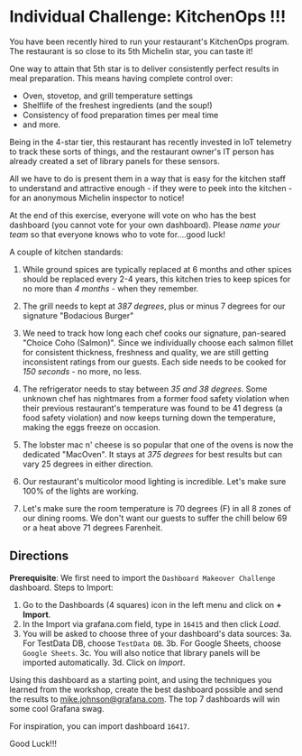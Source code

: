 # Individual Challenge: KitchenOps !!! 

You have been recently hired to run your restaurant's KitchenOps program.  The restaurant is so close to its 5th Michelin star, you can taste it!

One way to attain that 5th star is to deliver consistently perfect results in meal preparation.  This means having complete control over:
* Oven, stovetop, and grill temperature settings
* Shelflife of the freshest ingredients (and the soup!)
* Consistency of food preparation times per meal time
* and more.

Being in the 4-star tier, this restaurant has recently invested in IoT telemetry to track these sorts of things, and the restaurant owner's IT person has already created a set of library panels for these sensors. 

All we have to do is present them in a way that is easy for the kitchen staff to understand and attractive enough -  if they were to peek into the kitchen - for an anonymous Michelin inspector to notice! 

At the end of this exercise, everyone will vote on who has the best dashboard (you cannot vote for your own dashboard).  Please *name your team* so that everyone knows who to vote for....good luck!

A couple of kitchen standards:
1. While ground spices are typically replaced at 6 months and other spices should be replaced every 2-4 years, this kitchen tries to keep spices for no more than *4 months* - when they remember.
 
2. The grill needs to kept at *387 degrees*, plus or minus 7 degrees for our signature "Bodacious Burger"

3. We need to track how long each chef cooks our signature, pan-seared "Choice Coho (Salmon)".  Since we individually choose each salmon fillet for consistent thickness, freshness and quality, we are still getting inconsistent ratings from our guests.  Each side needs to be cooked for *150 seconds* - no more, no less.

4. The refrigerator needs to stay between *35 and 38 degrees*.  Some unknown chef has nightmares from a former food safety violation when their previous restaurant's temperature was found to be 41 degress (a food safety violation) and now keeps turning down the temperature, making the eggs freeze on occasion.

5. The lobster mac n' cheese is so popular that one of the ovens is now the dedicated "MacOven".  It stays at *375 degrees* for best results but can vary 25 degrees in either direction.

6. Our restaurant's multicolor mood lighting is incredible. Let's make sure 100% of the lights are working.

7. Let's make sure the room temperature is 70 degrees (F) in all 8 zones of our dining rooms.  We don't want our guests to suffer the chill below 69 or a heat above 71 degrees Farenheit.


## Directions
**Prerequisite**: We first need to import the `Dashboard Makeover Challenge` dashboard.
Steps to Import:
1. Go to the Dashboards (4 squares) icon in the left menu and click on **+ Import**. 
2. In the Import via grafana.com field, type in `16415` and then click *Load*.
3. You will be asked to choose three of your dashboard's data sources:
  3a. For TestData DB, choose `TestData DB`.
  3b. For Google Sheets, choose `Google Sheets`.
  3c. You will also notice that library panels will be imported automatically.
  3d. Click on *Import*.
  
Using this dashboard as a starting point, and using the techniques you learned from the workshop, create the best dashboard possible and send the results to mike.johnson@grafana.com.  The top 7 dashboards will win some cool Grafana swag.

For inspiration, you can import dashboard `16417`.

Good Luck!!!

